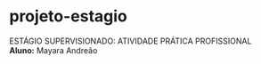 # projeto-estagio
<stong>ESTÁGIO SUPERVISIONADO: ATIVIDADE PRÁTICA PROFISSIONAL </strong></br>
<strong>Aluno:</strong> Mayara Andreão

